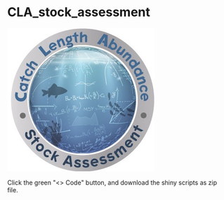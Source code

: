 # CLA_stock_assessment

![Alt text](/ABC_LOGO.jpg?raw=true "Catch Length Abundance - Stock Assessment")

Click the green "<> Code" button, and download the shiny scripts as zip file. 